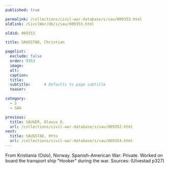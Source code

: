 ```yaml
---
published: true

permalink: /collections/civil-war-database/s/sau/009353.html
oldlink: /CivilWar/db/s/sau/009353.html

oldid: 009353

title: SAUGSTAD, Christian

pagelist:
  exclude: false
  order: 9353
  image: 
  alt:
  caption:
  title:
  subtitle:      # Defaults to page subtitle
  teaser:

category: 
  - S 
  - SAU

previous:
  title: SAUGER, Olavus O.
  url: /collections/civil-war-database/s/sau/009352.html  
next:
  title: SAUGSTAD, Otto
  url: /collections/civil-war-database/s/sau/009354.html   
---
```

From Kristiania (Oslo), Norway. Spanish-American War: Private. Worked on board the transport ship &quot;Hooker&quot; during the war. Sources: (Ulvestad p327)